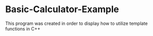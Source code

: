 # Basic-Calculator-Example
This program was created in order to display how to utilize template functions in C++ 
